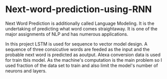 # Next-word-prediction-using-RNN
 Next Word Prediction is additionally called Language Modeling. It is the undertaking of predicting
what word comes straightaway. It is one of the major assignments of NLP and has numerous applications.

In this project LSTM is used for sequence to vector model design. A sequence of three consicutive words are feeded as the input and the probable next word is predicted as aoutput.
Alexa conversion data is used for train tbis model. As the machine's computation is the main problem so I used fraction of the data set to train and also limit the model's number of neurons and layers.
